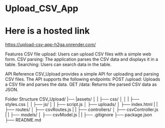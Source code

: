 # Upload_CSV_App
# Here is a hosted link
https://upload-csv-app-h2ga.onrender.com/

Features
CSV file upload: Users can upload CSV files with a simple web form.
CSV parsing: The application parses the CSV data and displays it in a table.
Searching: Users can search data in the table.


API Reference
CSV_Upload provides a simple API for uploading and parsing CSV files. The API supports the following endpoints:
POST /upload: Uploads a CSV file and parses the data.
GET /data: Returns the parsed CSV data as JSON.


Folder Structure
CSV_Upload/
|── |assets/
│   |      ├── css/
│   │      |     ├── styles.css
│   |      ├── js/
│   |            ├── script.js
│   ├── uploads/
│   ├── index.html
|   |
├── routes/
│   ├── csvRoutes.js
|   |
├── controllers/
│   ├── csvController.js
|   |
├── models/
│   ├── csvModel.js
|   |
├── .gitignore
├── package.json
├── README.md

